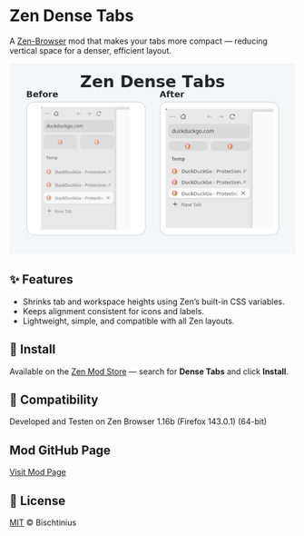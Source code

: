# Zen Dense Tabs

A [Zen-Browser](https://zen-browser.app/) mod that makes your tabs more compact — reducing vertical space for a denser, efficient layout.

![Preview](zen-dense-tabs.PNG)

## ✨ Features
- Shrinks tab and workspace heights using Zen’s built-in CSS variables.
- Keeps alignment consistent for icons and labels.
- Lightweight, simple, and compatible with all Zen layouts.

## 🛒 Install
Available on the [Zen Mod Store](https://zen-browser.app/mods) — search for **Dense Tabs** and click **Install**.

## 🧩 Compatibility
Developed and Testen on
Zen Browser
1.16b (Firefox 143.0.1) (64-bit)

## Mod GitHub Page
[Visit Mod Page](https://github.com/Bischtinius/zen-dense-tabs)


## 📄 License
[MIT](LICENSE) © Bischtinius
